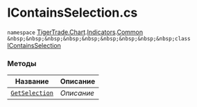 
# IContainsSelection.cs
`namespace` [TigerTrade.Chart](../../../../TigerTrade.Chart.md).[Indicators](../../../../TigerTrade.Chart/Indicators.md).[Common](../../../../TigerTrade.Chart/Indicators/Common.md)  
`&nbsp;&nbsp;&nbsp;&nbsp;&nbsp;&nbsp;&nbsp;&nbsp;&nbsp;class` [IContainsSelection](../IContainsSelection.cs.md)

### Методы
| Название | Описание |
| --- | --- |
| [`GetSelection`](./Методы/GetSelection.md) | *Описание* |

